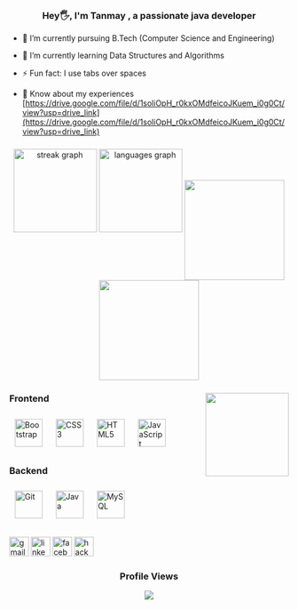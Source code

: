 ### <div align="center">Hey🖐️, I'm Tanmay , a passionate java developer</div>  
  

- 🔭 I’m currently pursuing B.Tech (Computer Science and Engineering)  
  

- 🌱 I’m currently learning Data Structures and Algorithms  
  

- ⚡ Fun fact: I use tabs over spaces

- 📄 Know about my experiences [https://drive.google.com/file/d/1soliOpH_r0kxOMdfeicoJKuem_i0g0Ct/view?usp=drive_link](https://drive.google.com/file/d/1soliOpH_r0kxOMdfeicoJKuem_i0g0Ct/view?usp=drive_link)

  


###

<div align="center">
    <img src="https://streak-stats.demolab.com?user=GangwarTanmay&locale=en&mode=daily&theme=dracula&hide_border=false&border_radius=5" height="150" alt="streak graph"  />
  <img src="https://github-readme-stats.vercel.app/api/top-langs?username=GangwarTanmay&locale=en&hide_title=false&layout=compact&card_width=320&langs_count=5&theme=dracula&hide_border=false" height="150" alt="languages graph"  />
<img align="center" src="http://github-profile-summary-cards.vercel.app/api/cards/stats?username=GangwarTanmay&theme=2077" height="180em" />
  <img align="center" src="http://github-profile-summary-cards.vercel.app/api/cards/profile-details?username=GangwarTanmay&theme=2077" height="180em" />
</div>

###

<img align="right" height="150" src="https://media.tenor.com/Flf8Z_pGZwMAAAAM/menhera-kun-hi-anime-hi.gif"  />

###

### Frontend  
<div>  
<a href="https://getbootstrap.com/docs/3.4/javascript/" target="_blank"><img style="margin: 10px" src="https://profilinator.rishav.dev/skills-assets/bootstrap-plain.svg" alt="Bootstrap" height="50" /></a>  
<a href="https://www.w3schools.com/css/" target="_blank"><img style="margin: 10px" src="https://profilinator.rishav.dev/skills-assets/css3-original-wordmark.svg" alt="CSS3" height="50" /></a>  
<a href="https://en.wikipedia.org/wiki/HTML5" target="_blank"><img style="margin: 10px" src="https://profilinator.rishav.dev/skills-assets/html5-original-wordmark.svg" alt="HTML5" height="50" /></a>  
<a href="https://www.javascript.com/" target="_blank"><img style="margin: 10px" src="https://profilinator.rishav.dev/skills-assets/javascript-original.svg" alt="JavaScript" height="50" /></a>  
</div>

</td><td valign="top" width="33%">



### Backend  
<div>  
<a href="https://github.com/" target="_blank"><img style="margin: 10px" src="https://profilinator.rishav.dev/skills-assets/git-scm-icon.svg" alt="Git" height="50" /></a>  
<a href="https://www.java.com/" target="_blank"><img style="margin: 10px" src="https://profilinator.rishav.dev/skills-assets/java-original-wordmark.svg" alt="Java" height="50" /></a>  
<a href="https://www.mysql.com/" target="_blank"><img style="margin: 10px" src="https://profilinator.rishav.dev/skills-assets/mysql-original-wordmark.svg" alt="MySQL" height="50" /></a>  
</div>

</td><td valign="top" width="33%">



</td></tr></table>  

###

<div align="left">
  <a href="tanmaygangwar7@gmail.com" style="text-decoration:none;" target="_blank">
    <img src="https://img.shields.io/static/v1?message=Gmail&logo=gmail&label=&color=D14836&logoColor=white&labelColor=&style=for-the-badge" height="35" alt="gmail logo"  />
  </a>
  <a href="https://www.linkedin.com/in/tanmay-gangwar-27a123245/"  style="text-decoration:none;" target="_blank">
    <img src="https://img.shields.io/static/v1?message=LinkedIn&logo=linkedin&label=&color=0077B5&logoColor=white&labelColor=&style=for-the-badge" height="35" alt="linkedin logo"  />
  </a>
  <a href="https://www.facebook.com/tanmay.gangwar.716"  style="text-decoration:none;" target="_blank">
    <img src="https://img.shields.io/static/v1?message=Facebook&logo=facebook&label=&color=1877F2&logoColor=white&labelColor=&style=for-the-badge" height="35" alt="facebook logo"  />
  </a>
  <a href="https://www.hackerrank.com/tanmaygangwar7"  style="text-decoration:none;" target="_blank">
    <img src="https://img.shields.io/static/v1?message=HackerRank&logo=hackerrank&label=&color=2EC866&logoColor=white&labelColor=&style=for-the-badge" height="35" alt="hackerrank logo"  />
  </a>
</div>

###

<div align="center">
    <h3>Profile Views</h3>
  <img src="https://profile-counter.glitch.me/GangwarTanmay/count.svg?"  />
</div>


